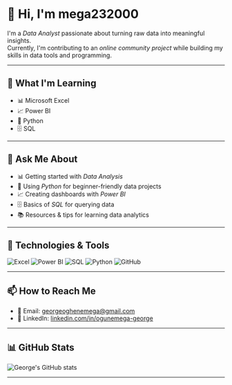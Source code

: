 # 👋 Hi, I'm  mega232000

I'm a *Data Analyst* passionate about turning raw data into meaningful insights.  
Currently, I'm contributing to an *online community project* while building my skills in data tools and programming.

---

## 🌱 What I'm Learning
- 📊 Microsoft Excel  
- 📈 Power BI  
- 🐍 Python  
- 🗄 SQL  

---

## 💬 Ask Me About
- 📊 Getting started with *Data Analysis*  
- 🐍 Using *Python* for beginner-friendly data projects  
- 📈 Creating dashboards with *Power BI*  
- 🗄 Basics of *SQL* for querying data  
- 📚 Resources & tips for learning data analytics  

---

## 🔧 Technologies & Tools
![Excel](https://img.shields.io/badge/-Microsoft%20Excel-217346?logo=microsoft-excel&logoColor=white&style=flat)
![Power BI](https://img.shields.io/badge/-Power%20BI-F2C811?logo=power-bi&logoColor=black&style=flat)
![SQL](https://img.shields.io/badge/-SQL-4479A1?logo=postgresql&logoColor=white&style=flat)
![Python](https://img.shields.io/badge/-Python-3776AB?logo=python&logoColor=white&style=flat)
![GitHub](https://img.shields.io/badge/-GitHub-181717?logo=github&logoColor=white&style=flat)

---
## 📫 How to Reach Me
- 📧 Email: [georgeoghenemega@gmail.com](mailto:georgeoghenemega@gmail.com)  
- 💼 LinkedIn: [linkedin.com/in/ogunemega-george](http://bit.ly/3I3pwna)
   
---
## 📊 GitHub Stats
![George's GitHub stats](https://github-readme-stats.vercel.app/api?username=Mega232000&show_icons=true&theme=default)

---
